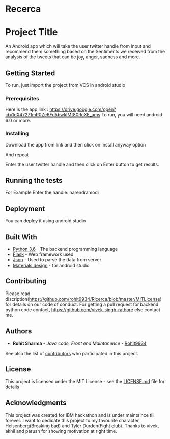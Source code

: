 # Recerca
# Project Title

An Android app which will take the user twitter handle from input and recommend them something based on the Sentiments we received from
the analysis of the tweets that can be joy, anger, sadness and more.

## Getting Started

To run, just import the project from VCS in android studio

### Prerequisites

Here is the app link : https://drive.google.com/open?id=1dX47271mP0Ze6Fd5bwkIMt80RcXE_ams
To run, you will need android 6.0 or more.

### Installing

Download the app from link and then click on install anyway option

And repeat

Enter the user twitter handle and then click on Enter button to get results.

## Running the tests

For Example
Enter the handle: narendramodi

## Deployment

You can deploy it using android studio

## Built With

* [Python 3.6](https://www.python.org/downloads/) - The backend programming language
* [Flask](http://flask.pocoo.org/) - Web framework used
* [Json](https://developer.android.com/reference/org/json/JSONObject) - Used to parse the data from server 
* [Materials design](terial.google.com) - for android studio

## Contributing

Please read discription(https://github.com/rohit9934/Ricerca/blob/master/MITLicense) for details on our code of conduct.
For getting a pull request for backend python code contact, https://github.com/vivek-singh-rathore else contact me.


## Authors

* **Rohit Sharma** - *Java code, Front end Maintanence* - [Rohit9934](https://github.com/rohit9934)

See also the list of [contributors](https://github.com/your/project/contributors) who participated in this project.

## License

This project is licensed under the MIT License - see the [LICENSE.md](LICENSE.md) file for details

## Acknowledgments

This project was created for IBM hackathon and is under maintaince till forever.
I want to dedicate this project to my favourite character, Heisenberg(Breaking bad) and Tyler Durden(Fight club).
Thanks to vivek, akhil and parush for showing motivation at right time.
